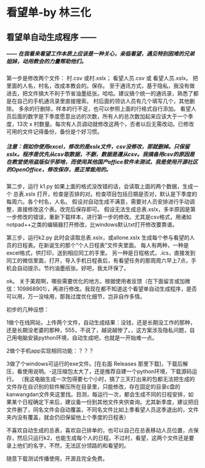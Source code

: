 # 看望单-by 林三化
## 看望单自动生成程序 ——  
##### —— 在我看来看望工作本质上应该是一种关心，亲临看望，遇见特别困难的兄弟姐妹，动用教会的力量帮助他们。 

第一步是修改两个文件：
村.csv 或村.xslx；
看望人员.csv 或 看望人员.xslx。
把里面的人名，村名，改成本教会的。保存。
至于通讯方式，基于隐私，我没有做进去，把文件搞大不利于节省油墨纸张。哈哈。建议搞个统一的通讯录，熟悉了都是在自己的手机通讯录里直接搜索。
村后面的领访人员有几个填写几个，其他删除。
多余的行删除，样本的行不足，也可以参照上面的行格式自行添加。
看望人员后面的数字是下季度愿意出访的次数，所有人的总次数加起来应该大于一个季度，13次 x 村数量。每次有人员调动就修改这两个，否者以后无需改动。已修改可用的文件记得备份，备份是个好习惯。

##### 注意：假如你使用excel，修改的是xslx文件，csv没修改，那就删掉。只保留xslx。程序是优先从csv取数据，不删，数据是遵从csv。我搞备用csv的原因是在教堂使用盗版似乎那啥，而使用其他国产office软件未测试，我是使用开源社区的OpenOffice，修改保存，是正常能用的。

第二步，运行 k1.py
如果上面的格式没改错的话，会读取上面的两个数据，生成一个 总表.xslx
打开，检查是否排的对。检查项目包括日期是否对，默认是下季度的每周六。各个村名，人名。
假设对自动生成不满意，需要对人员安排进行手动调整，直接修改这个表。改完后保存即可。
假设无法生成总表.xslx，多半原因是第一步修改的错误，重新下载样本，进行第一步的修改。尤其是csv格式，用诸如notpad++之类的编辑器打开修改，比windows默认txt打开修改要靠谱。

第三步，运行k2.py
此时会读取总表.xslx，或allone.xslx
生成每个参与看望的人员的日程表。在新诞生的那个“个人日程表”文件夹里面。
每人有两种，一种是excel格式，供打印，送到相应同工的手里。
另一种是日程格式，.ics，直接发到同工的微信里面，打开，导入手机日程表后，有看望任务的那周周六早上7点，手机会自动提示。节约油墨纸张。好吧，我太环保了。

ok。
关于美观啊，哪些需要优化的地方。根据使用者反馈（在下面留言或加微信：109868901），再进行修改。我现在都不知道这个看望单自动生成程序，是否可以用，万一没啥用，那我过度优化细节，岂非自作多情。

初步的几种设想：

1做个在线网站，上传两个文件，自动生成结果：没钱，还是长期没工作的那种，还是长期没老婆的那种，555，不说了，越说越惨了。，这方案涉及隐私问题，自己用电脑安装python环境，自动生成吧，也就是一开始难一点。

2做个手机app实现相同功能：？？？

3做了个windows可运行的exe文件。[在右面 Releases 那里下载]，下载后解压，看使用说明。-这压缩包太大了，还是推荐自建一个python环境，下载源码运行。
（我这电脑生成一次包得要七个小时，搞了三天打出来的包都无法把生成的文件存在自识别的软件解压所在目录里，只能修改，存在固定的目录c盘的kanwangdan文件夹这里找。目测，每运行一次，都会生成不同的日程安排，如果某个日程确定下来后，建议备一份到其他文件夹供查询。尤其新季度，建议把旧文件删了，同名文件会自动覆盖，不同名文件比如上季看望人员这季退出的，文件夹内没有覆盖，就会仍旧保留他上个季度的日程表）

不喜欢自动生成的总表，喜欢自己排单的，也可以自己在总表移动人员位置，点保存，然后只运行k2，也能生成每个人的日程。不过村，看望，这两个文件还是要录上他们的名字，不然，无法区分领路的和看望的。

随意下载测试传播使用，开源且完全免费。
